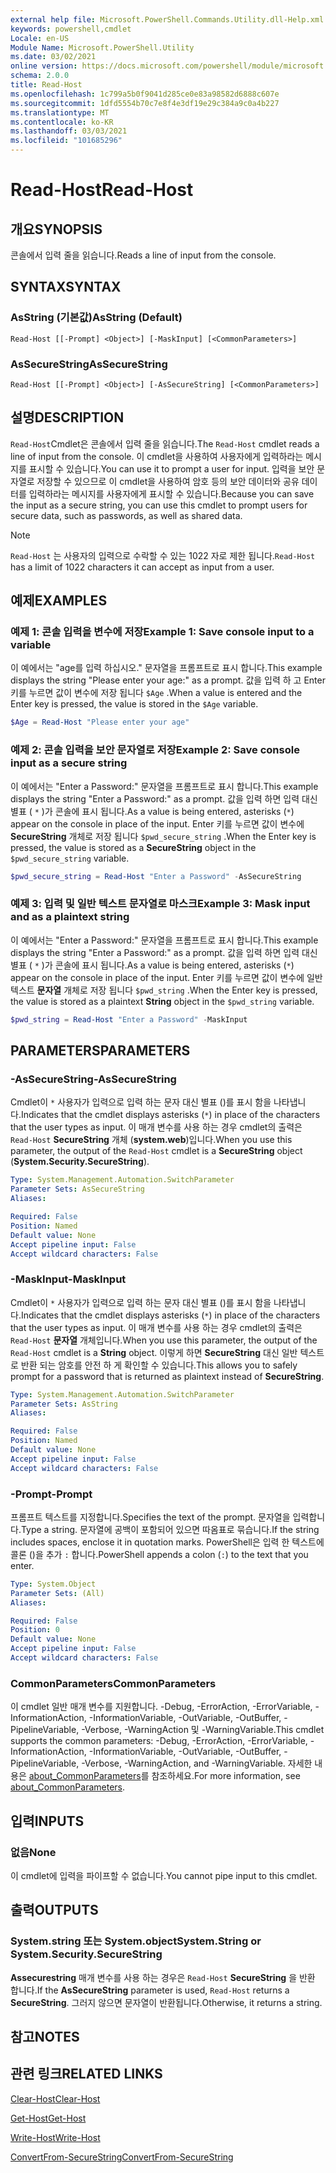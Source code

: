 ```yaml
---
external help file: Microsoft.PowerShell.Commands.Utility.dll-Help.xml
keywords: powershell,cmdlet
Locale: en-US
Module Name: Microsoft.PowerShell.Utility
ms.date: 03/02/2021
online version: https://docs.microsoft.com/powershell/module/microsoft.powershell.utility/read-host?view=powershell-7.1&WT.mc_id=ps-gethelp
schema: 2.0.0
title: Read-Host
ms.openlocfilehash: 1c799a5b0f9041d285ce0e83a98582d6888c607e
ms.sourcegitcommit: 1dfd5554b70c7e8f4e3df19e29c384a9c0a4b227
ms.translationtype: MT
ms.contentlocale: ko-KR
ms.lasthandoff: 03/03/2021
ms.locfileid: "101685296"
---
```

# <span data-ttu-id="5f6c3-103">Read-Host</span><span class="sxs-lookup"><span data-stu-id="5f6c3-103">Read-Host</span></span>

## <span data-ttu-id="5f6c3-104">개요</span><span class="sxs-lookup"><span data-stu-id="5f6c3-104">SYNOPSIS</span></span>
<span data-ttu-id="5f6c3-105">콘솔에서 입력 줄을 읽습니다.</span><span class="sxs-lookup"><span data-stu-id="5f6c3-105">Reads a line of input from the console.</span></span>

## <span data-ttu-id="5f6c3-106">SYNTAX</span><span class="sxs-lookup"><span data-stu-id="5f6c3-106">SYNTAX</span></span>

### <span data-ttu-id="5f6c3-107">AsString (기본값)</span><span class="sxs-lookup"><span data-stu-id="5f6c3-107">AsString (Default)</span></span>

```
Read-Host [[-Prompt] <Object>] [-MaskInput] [<CommonParameters>]
```

### <span data-ttu-id="5f6c3-108">AsSecureString</span><span class="sxs-lookup"><span data-stu-id="5f6c3-108">AsSecureString</span></span>

```
Read-Host [[-Prompt] <Object>] [-AsSecureString] [<CommonParameters>]
```

## <span data-ttu-id="5f6c3-109">설명</span><span class="sxs-lookup"><span data-stu-id="5f6c3-109">DESCRIPTION</span></span>

<span data-ttu-id="5f6c3-110">`Read-Host`Cmdlet은 콘솔에서 입력 줄을 읽습니다.</span><span class="sxs-lookup"><span data-stu-id="5f6c3-110">The `Read-Host` cmdlet reads a line of input from the console.</span></span> <span data-ttu-id="5f6c3-111">이 cmdlet을 사용하여 사용자에게 입력하라는 메시지를 표시할 수 있습니다.</span><span class="sxs-lookup"><span data-stu-id="5f6c3-111">You can use it to prompt a user for input.</span></span> <span data-ttu-id="5f6c3-112">입력을 보안 문자열로 저장할 수 있으므로 이 cmdlet을 사용하여 암호 등의 보안 데이터와 공유 데이터를 입력하라는 메시지를 사용자에게 표시할 수 있습니다.</span><span class="sxs-lookup"><span data-stu-id="5f6c3-112">Because you can save the input as a secure string, you can use this cmdlet to prompt users for secure data, such as passwords, as well as shared data.</span></span>

> [!NOTE]
> <span data-ttu-id="5f6c3-113">`Read-Host` 는 사용자의 입력으로 수락할 수 있는 1022 자로 제한 됩니다.</span><span class="sxs-lookup"><span data-stu-id="5f6c3-113">`Read-Host` has a limit of 1022 characters it can accept as input from a user.</span></span>

## <span data-ttu-id="5f6c3-114">예제</span><span class="sxs-lookup"><span data-stu-id="5f6c3-114">EXAMPLES</span></span>

### <span data-ttu-id="5f6c3-115">예제 1: 콘솔 입력을 변수에 저장</span><span class="sxs-lookup"><span data-stu-id="5f6c3-115">Example 1: Save console input to a variable</span></span>

<span data-ttu-id="5f6c3-116">이 예에서는 "age를 입력 하십시오." 문자열을 프롬프트로 표시 합니다.</span><span class="sxs-lookup"><span data-stu-id="5f6c3-116">This example displays the string "Please enter your age:" as a prompt.</span></span> <span data-ttu-id="5f6c3-117">값을 입력 하 고 Enter 키를 누르면 값이 변수에 저장 됩니다 `$Age` .</span><span class="sxs-lookup"><span data-stu-id="5f6c3-117">When a value is entered and the Enter key is pressed, the value is stored in the `$Age` variable.</span></span>

```powershell
$Age = Read-Host "Please enter your age"
```

### <span data-ttu-id="5f6c3-118">예제 2: 콘솔 입력을 보안 문자열로 저장</span><span class="sxs-lookup"><span data-stu-id="5f6c3-118">Example 2: Save console input as a secure string</span></span>

<span data-ttu-id="5f6c3-119">이 예에서는 "Enter a Password:" 문자열을 프롬프트로 표시 합니다.</span><span class="sxs-lookup"><span data-stu-id="5f6c3-119">This example displays the string "Enter a Password:" as a prompt.</span></span> <span data-ttu-id="5f6c3-120">값을 입력 하면 입력 대신 별표 ( `*` )가 콘솔에 표시 됩니다.</span><span class="sxs-lookup"><span data-stu-id="5f6c3-120">As a value is being entered, asterisks (`*`) appear on the console in place of the input.</span></span> <span data-ttu-id="5f6c3-121">Enter 키를 누르면 값이 변수에 **SecureString** 개체로 저장 됩니다 `$pwd_secure_string` .</span><span class="sxs-lookup"><span data-stu-id="5f6c3-121">When the Enter key is pressed, the value is stored as a **SecureString** object in the `$pwd_secure_string` variable.</span></span>

```powershell
$pwd_secure_string = Read-Host "Enter a Password" -AsSecureString
```

### <span data-ttu-id="5f6c3-122">예제 3: 입력 및 일반 텍스트 문자열로 마스크</span><span class="sxs-lookup"><span data-stu-id="5f6c3-122">Example 3: Mask input and as a plaintext string</span></span>

<span data-ttu-id="5f6c3-123">이 예에서는 "Enter a Password:" 문자열을 프롬프트로 표시 합니다.</span><span class="sxs-lookup"><span data-stu-id="5f6c3-123">This example displays the string "Enter a Password:" as a prompt.</span></span> <span data-ttu-id="5f6c3-124">값을 입력 하면 입력 대신 별표 ( `*` )가 콘솔에 표시 됩니다.</span><span class="sxs-lookup"><span data-stu-id="5f6c3-124">As a value is being entered, asterisks (`*`) appear on the console in place of the input.</span></span> <span data-ttu-id="5f6c3-125">Enter 키를 누르면 값이 변수에 일반 텍스트 **문자열** 개체로 저장 됩니다 `$pwd_string` .</span><span class="sxs-lookup"><span data-stu-id="5f6c3-125">When the Enter key is pressed, the value is stored as a plaintext **String** object in the `$pwd_string` variable.</span></span>

```powershell
$pwd_string = Read-Host "Enter a Password" -MaskInput
```

## <span data-ttu-id="5f6c3-126">PARAMETERS</span><span class="sxs-lookup"><span data-stu-id="5f6c3-126">PARAMETERS</span></span>

### <span data-ttu-id="5f6c3-127">-AsSecureString</span><span class="sxs-lookup"><span data-stu-id="5f6c3-127">-AsSecureString</span></span>

<span data-ttu-id="5f6c3-128">Cmdlet이 `*` 사용자가 입력으로 입력 하는 문자 대신 별표 ()를 표시 함을 나타냅니다.</span><span class="sxs-lookup"><span data-stu-id="5f6c3-128">Indicates that the cmdlet displays asterisks (`*`) in place of the characters that the user types as input.</span></span> <span data-ttu-id="5f6c3-129">이 매개 변수를 사용 하는 경우 cmdlet의 출력은 `Read-Host` **SecureString** 개체 (**system.web**)입니다.</span><span class="sxs-lookup"><span data-stu-id="5f6c3-129">When you use this parameter, the output of the `Read-Host` cmdlet is a **SecureString** object (**System.Security.SecureString**).</span></span>

```yaml
Type: System.Management.Automation.SwitchParameter
Parameter Sets: AsSecureString
Aliases:

Required: False
Position: Named
Default value: None
Accept pipeline input: False
Accept wildcard characters: False
```

### <span data-ttu-id="5f6c3-130">-MaskInput</span><span class="sxs-lookup"><span data-stu-id="5f6c3-130">-MaskInput</span></span>

<span data-ttu-id="5f6c3-131">Cmdlet이 `*` 사용자가 입력으로 입력 하는 문자 대신 별표 ()를 표시 함을 나타냅니다.</span><span class="sxs-lookup"><span data-stu-id="5f6c3-131">Indicates that the cmdlet displays asterisks (`*`) in place of the characters that the user types as input.</span></span> <span data-ttu-id="5f6c3-132">이 매개 변수를 사용 하는 경우 cmdlet의 출력은 `Read-Host` **문자열** 개체입니다.</span><span class="sxs-lookup"><span data-stu-id="5f6c3-132">When you use this parameter, the output of the `Read-Host` cmdlet is a **String** object.</span></span>
<span data-ttu-id="5f6c3-133">이렇게 하면 **SecureString** 대신 일반 텍스트로 반환 되는 암호를 안전 하 게 확인할 수 있습니다.</span><span class="sxs-lookup"><span data-stu-id="5f6c3-133">This allows you to safely prompt for a password that is returned as plaintext instead of **SecureString**.</span></span>

```yaml
Type: System.Management.Automation.SwitchParameter
Parameter Sets: AsString
Aliases:

Required: False
Position: Named
Default value: None
Accept pipeline input: False
Accept wildcard characters: False
```

### <span data-ttu-id="5f6c3-134">-Prompt</span><span class="sxs-lookup"><span data-stu-id="5f6c3-134">-Prompt</span></span>

<span data-ttu-id="5f6c3-135">프롬프트 텍스트를 지정합니다.</span><span class="sxs-lookup"><span data-stu-id="5f6c3-135">Specifies the text of the prompt.</span></span> <span data-ttu-id="5f6c3-136">문자열을 입력합니다.</span><span class="sxs-lookup"><span data-stu-id="5f6c3-136">Type a string.</span></span> <span data-ttu-id="5f6c3-137">문자열에 공백이 포함되어 있으면 따옴표로 묶습니다.</span><span class="sxs-lookup"><span data-stu-id="5f6c3-137">If the string includes spaces, enclose it in quotation marks.</span></span> <span data-ttu-id="5f6c3-138">PowerShell은 입력 한 텍스트에 콜론 ()을 추가 `:` 합니다.</span><span class="sxs-lookup"><span data-stu-id="5f6c3-138">PowerShell appends a colon (`:`) to the text that you enter.</span></span>

```yaml
Type: System.Object
Parameter Sets: (All)
Aliases:

Required: False
Position: 0
Default value: None
Accept pipeline input: False
Accept wildcard characters: False
```

### <span data-ttu-id="5f6c3-139">CommonParameters</span><span class="sxs-lookup"><span data-stu-id="5f6c3-139">CommonParameters</span></span>

<span data-ttu-id="5f6c3-140">이 cmdlet 일반 매개 변수를 지원합니다. -Debug, -ErrorAction, -ErrorVariable, -InformationAction, -InformationVariable, -OutVariable, -OutBuffer, -PipelineVariable, -Verbose, -WarningAction 및 -WarningVariable.</span><span class="sxs-lookup"><span data-stu-id="5f6c3-140">This cmdlet supports the common parameters: -Debug, -ErrorAction, -ErrorVariable, -InformationAction, -InformationVariable, -OutVariable, -OutBuffer, -PipelineVariable, -Verbose, -WarningAction, and -WarningVariable.</span></span> <span data-ttu-id="5f6c3-141">자세한 내용은 [about_CommonParameters](https://go.microsoft.com/fwlink/?LinkID=113216)를 참조하세요.</span><span class="sxs-lookup"><span data-stu-id="5f6c3-141">For more information, see [about_CommonParameters](https://go.microsoft.com/fwlink/?LinkID=113216).</span></span>

## <span data-ttu-id="5f6c3-142">입력</span><span class="sxs-lookup"><span data-stu-id="5f6c3-142">INPUTS</span></span>

### <span data-ttu-id="5f6c3-143">없음</span><span class="sxs-lookup"><span data-stu-id="5f6c3-143">None</span></span>

<span data-ttu-id="5f6c3-144">이 cmdlet에 입력을 파이프할 수 없습니다.</span><span class="sxs-lookup"><span data-stu-id="5f6c3-144">You cannot pipe input to this cmdlet.</span></span>

## <span data-ttu-id="5f6c3-145">출력</span><span class="sxs-lookup"><span data-stu-id="5f6c3-145">OUTPUTS</span></span>

### <span data-ttu-id="5f6c3-146">System.string 또는 System.object</span><span class="sxs-lookup"><span data-stu-id="5f6c3-146">System.String or System.Security.SecureString</span></span>

<span data-ttu-id="5f6c3-147">**Assecurestring** 매개 변수를 사용 하는 경우은 `Read-Host` **SecureString** 을 반환 합니다.</span><span class="sxs-lookup"><span data-stu-id="5f6c3-147">If the **AsSecureString** parameter is used, `Read-Host` returns a **SecureString**.</span></span> <span data-ttu-id="5f6c3-148">그러지 않으면 문자열이 반환됩니다.</span><span class="sxs-lookup"><span data-stu-id="5f6c3-148">Otherwise, it returns a string.</span></span>

## <span data-ttu-id="5f6c3-149">참고</span><span class="sxs-lookup"><span data-stu-id="5f6c3-149">NOTES</span></span>

## <span data-ttu-id="5f6c3-150">관련 링크</span><span class="sxs-lookup"><span data-stu-id="5f6c3-150">RELATED LINKS</span></span>

[<span data-ttu-id="5f6c3-151">Clear-Host</span><span class="sxs-lookup"><span data-stu-id="5f6c3-151">Clear-Host</span></span>](../microsoft.powershell.core/clear-host.md)

[<span data-ttu-id="5f6c3-152">Get-Host</span><span class="sxs-lookup"><span data-stu-id="5f6c3-152">Get-Host</span></span>](Get-Host.md)

[<span data-ttu-id="5f6c3-153">Write-Host</span><span class="sxs-lookup"><span data-stu-id="5f6c3-153">Write-Host</span></span>](Write-Host.md)

[<span data-ttu-id="5f6c3-154">ConvertFrom-SecureString</span><span class="sxs-lookup"><span data-stu-id="5f6c3-154">ConvertFrom-SecureString</span></span>](../Microsoft.PowerShell.Security/ConvertFrom-SecureString.md)
